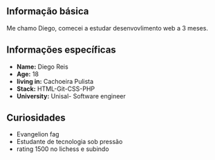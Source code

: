 ## Informação básica

Me chamo Diego, comecei a estudar desenvovlimento web a 3 meses. 

## Informações específicas 

* **Name:** Diego Reis
* **Age:** 18
* **living in:** Cachoeira Pulista
* **Stack:** HTML-Git-CSS-PHP
* **University:** Unisal- Software engineer


## Curiosidades
* Evangelion fag
* Estudante de tecnologia sob pressão
* rating 1500 no lichess e subindo


